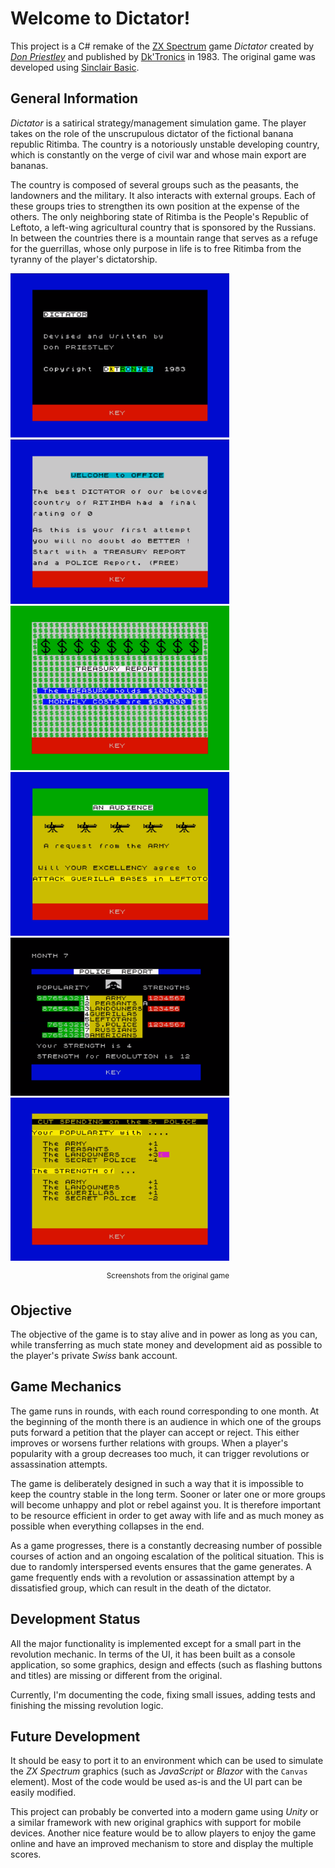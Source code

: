 # Welcome to Dictator!

This project is a C# remake of the [ZX Spectrum](https://en.wikipedia.org/wiki/ZX_Spectrum "ZX Spectrum") game *Dictator* created
by _[Don Priestley](https://en.wikipedia.org/wiki/Don_Priestley)_ and published by [Dk'Tronics](https://en.wikipedia.org/wiki/DK%27Tronics "Dk'Tronics")
in 1983. The original game was developed using [Sinclair Basic](https://en.wikipedia.org/wiki/Sinclair_BASIC).

## General Information
_Dictator_ is a satirical strategy/management simulation game. The player takes on the role of the unscrupulous dictator of the
fictional banana republic Ritimba. The country is a notoriously unstable developing country, which is constantly on the verge
of civil war and whose main export are bananas.

The country is composed of several groups such as the peasants, the landowners and the military. It also interacts with external
groups. Each of these groups tries to strengthen its own position at the expense of the others. The only neighboring state of Ritimba
is the People's Republic of Leftoto, a left-wing agricultural country that is sponsored by the Russians. In between the countries
there is a mountain range that serves as a refuge for the guerrillas, whose only purpose in life is to free Ritimba from the tyranny
of the player's dictatorship.

<p float="left">
<img src="https://github.com/sfvicente/Dictator/blob/main/Images/dictator1.png?raw=true" width="350" /> 
<img src="https://github.com/sfvicente/Dictator/blob/main/Images/dictator2.png?raw=true" width="350" /> 
<img src="https://github.com/sfvicente/Dictator/blob/main/Images/dictator3.png?raw=true" width="350" /> 
<img src="https://github.com/sfvicente/Dictator/blob/main/Images/dictator4.png?raw=true" width="350" /> 
<img src="https://github.com/sfvicente/Dictator/blob/main/Images/dictator5.png?raw=true" width="350" /> 
<img src="https://github.com/sfvicente/Dictator/blob/main/Images/dictator6.png?raw=true" width="350" /> 
</p>
<center><sup>Screenshots from the original game</sup></center>

## Objective
The objective of the game is to stay alive and in power as long as you can, while transferring as much state money and development
aid as possible to the player's private *Swiss* bank account.

## Game Mechanics
The game runs in rounds, with each round corresponding to one month. At the beginning of the month there is an audience in which one
of the groups puts forward a petition that the player can accept or reject. This either improves or worsens further relations with
groups. When a player's popularity with a group decreases too much, it can trigger revolutions or assassination attempts.

The game is deliberately designed in such a way that it is impossible to keep the country stable in the long term. Sooner or later
one or more groups will become unhappy and plot or rebel against you. It is therefore important to be resource efficient in order to
get away with life and as much money as possible when everything collapses in the end.  

As a game progresses, there is a constantly decreasing number of possible courses of action and an ongoing escalation of the political
situation. This is due to randomly interspersed events ensures that the game generates. A game frequently ends with a revolution or
assassination attempt by a dissatisfied group, which can result in the death of the dictator.

## Development Status
All the major functionality is implemented except for a small part in the revolution mechanic. In terms of the UI, it has
been built as a console application, so some graphics, design and effects (such as flashing buttons and titles) are missing
or different from the original.

Currently, I'm documenting the code, fixing small issues, adding tests and finishing the missing revolution logic.

## Future Development
It should be easy to port it to an environment which can be used to simulate the _ZX Spectrum_ graphics (such as _JavaScript_ or _Blazor_
with the `Canvas` element). Most of the code would be used as-is and the UI part can be easily modified.

This project can probably be converted into a modern game using _Unity_ or a similar framework with new original graphics with
support for mobile devices. Another nice feature would be to allow players to enjoy the game online and have an improved mechanism 
to store and display the multiple scores.